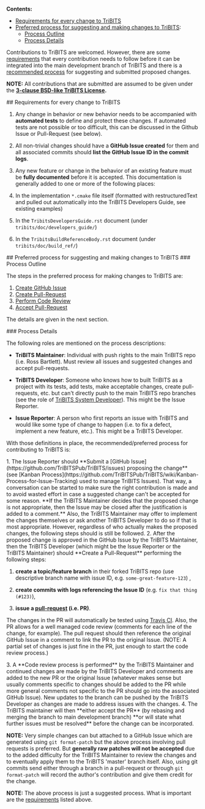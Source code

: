**Contents:**
* [Requirements for every change to TriBITS](https://github.com/TriBITSPub/TriBITS/wiki/Contributing-to-TriBITS#requirements)
* [Preferred process for suggesting and making changes to TriBITS](https://github.com/TriBITSPub/TriBITS/wiki/Contributing-to-TriBITS#process):
  * [Process Outline](https://github.com/TriBITSPub/TriBITS/wiki/Contributing-to-TriBITS#process_outline)
  * [Process Details](https://github.com/TriBITSPub/TriBITS/wiki/Contributing-to-TriBITS#process_details)

Contributions to TriBITS are welcomed.  However, there are some [requirements](https://github.com/TriBITSPub/TriBITS/wiki/Contributing-to-TriBITS#requirements) that every contribution needs to follow before it can be integrated into the main development branch of TriBITS and there is a [recommended process](https://github.com/TriBITSPub/TriBITS/wiki/Contributing-to-TriBITS#process) for suggesting and submitted proposed changes.

**NOTE:** All contributions that are submitted are assumed to be given under the **[3-clause BSD-like TriBITS License](https://github.com/TriBITSPub/TriBITS/blob/master/tribits/Copyright.txt).**

<a name="requirements"/>
## Requirements for every change to TriBITS

1. Any change in behavior or new behavior needs to be accompanied with **automated tests** to define and protect these changes.  If automated tests are not possible or too difficult, this can be discussed in the Github Issue or Pull-Request (see below).

2. All non-trivial changes should have a **GitHub Issue created** for them and all associated commits should **list the GitHub Issue ID in the commit logs**.

3. Any new feature or change in the behavior of an existing feature must be **fully documented** before it is accepted.  This documentation is generally added to one or more of the following places:

  1. In the implementation `*.cmake` file itself (formatted with restructuredText and pulled out automatically into the TriBITS Developers Guide, see existing examples)

  2. In the `TribitsDevelopersGuide.rst` document (under `tribits/doc/developers_guide/`)

  3. In the `TribitsBuildReferenceBody.rst` document (under `tribits/doc/build_ref/`)

<a name="process">
## Preferred process for suggesting and making changes to TriBITS

<a name="process_outline">
### Process Outline

The steps in the preferred process for making changes to TriBITS are:

1. [Create GitHub Issue](https://github.com/TriBITSPub/TriBITS/wiki/Contributing-to-TriBITS#process_create_issue)
2. [Create Pull-Request](https://github.com/TriBITSPub/TriBITS/wiki/Contributing-to-TriBITS#process_create_pull_request)
3. [Perform Code Review](https://github.com/TriBITSPub/TriBITS/wiki/Contributing-to-TriBITS#process_code_review)
4. [Accept Pull-Request](https://github.com/TriBITSPub/TriBITS/wiki/Contributing-to-TriBITS#process_accept_pull_request)

The details are given in the next section.

<a name="process_details"/>
### Process Details

The following roles are mentioned on the process descriptions:
* **TriBITS Maintainer**: Individual with push rights to the main TriBITS repo (i.e. Ross Bartlett).  Must review all issues and suggested changes and accept pull-requests.

* **TriBITS Developer**: Someone who knows how to built TriBITS as a project with its tests, add tests, make acceptable changes, create pull-requests, etc. but can't directly push to the main TriBITS repo branches (see the role of [TriBITS System Developer](https://tribits.org/doc/TribitsDevelopersGuide.html#tribits-developer-and-user-roles)).  This might be the Issue Reporter.

* **Issue Reporter**: A person who first reports an issue with TriBITS and would like some type of change to happen (i.e. to fix a defect, implement a new feature, etc.).  This might be a TriBITS Developer.

With those definitions in place, the recommended/preferred process for contributing to TriBITS is:

<a name="process_create_issue"/>
1. The Issue Reporter should **Submit a [GitHub Issue](https://github.com/TriBITSPub/TriBITS/issues) proposing the change** (see [Kanban Process](https://github.com/TriBITSPub/TriBITS/wiki/Kanban-Process-for-Issue-Tracking) used to manage TriBITS Issues).  That way, a conversation can be started to make sure the right contribution is made and to avoid wasted effort in case a suggested change can't be accepted for some reason.  **If the TriBITS Maintainer decides that the proposed change is not appropriate, then the Issue may be closed after the justification is added to a comment.**  Also, the TriBITS Maintainer may offer to implement the changes themselves or ask another TriBITS Developer to do so if that is most appropriate.  However, regardless of who actually makes the proposed changes, the following steps should is still be followed.

<a name="process_create_pull_request"/>
2. After the proposed change is approved in the GitHub Issue by the TriBITS Maintainer, then the TriBITS Developer (which might be the Issue Reporter or the TriBITS Maintainer) should **Create a Pull-Request** performing the following steps:

  1. **create a topic/feature branch** in their forked TriBITS repo (use descriptive branch name with issue ID, e.g. `some-great-feature-123`) ,

  2. **create commits with logs referencing the Issue ID** (e.g. `fix that thing (#123)`),

  3. **issue a [pull-request](https://help.github.com/articles/using-pull-requests/) (i.e. PR)**.

  The changes in the PR will automatically be tested using [Travis CI](https://travis-ci.org/TriBITSPub/TriBITS).  Also, the PR allows for a well managed code review (comments for each line of the change, for example).  The pull request should then reference the original GitHub Issue in a comment to link the PR to the original Issue.  (NOTE: A partial set of changes is just fine in the PR, just enough to start the code review process.)

<a name="process_code_review"/>
3. A **Code review process is performed** by the TriBITS Maintainer and continued changes are made by the TriBITS Developer and comments are added to the new PR or the original Issue (whatever makes sense but usually comments specific to changes should be added to the PR while more general comments not specific to the PR should go into the associated GitHub Issue).  New updates to the branch can be pushed by the TriBITS Developer as changes are made to address issues with the changes.

<a name="process_accept_pull_request"/>
4. The TriBITS maintainer will then **either accept the PR** (by rebasing and merging the branch to main development branch) **or will state what further issues must be resolved** before the change can be incorporated.

**NOTE:** Very simple changes can but attached to a GitHub Issue which are generated using `git format-patch` but the above process involving pull requests is preferred.  But **generally raw patches will not be accepted** due to the added difficulty for the TriBITS Maintainer to review the changes and to eventually apply them to the TriBITS 'master' branch itself.  Also, using git commits send either through a branch in a pull-request or through `git format-patch` will record the author's contribution and give them credit for the change. 

**NOTE:** The above process is just a suggested process.  What is important are the [requirements](https://github.com/TriBITSPub/TriBITS/wiki/Contributing-to-TriBITS#requirements) listed above.
